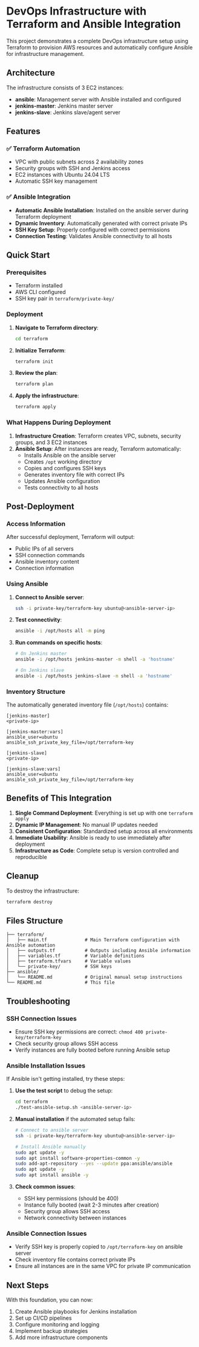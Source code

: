 # DevOps Infrastructure with Terraform and Ansible Integration

This project demonstrates a complete DevOps infrastructure setup using Terraform to provision AWS resources and automatically configure Ansible for infrastructure management.

## Architecture

The infrastructure consists of 3 EC2 instances:
- **ansible**: Management server with Ansible installed and configured
- **jenkins-master**: Jenkins master server
- **jenkins-slave**: Jenkins slave/agent server

## Features

### ✅ Terraform Automation
- VPC with public subnets across 2 availability zones
- Security groups with SSH and Jenkins access
- EC2 instances with Ubuntu 24.04 LTS
- Automatic SSH key management

### ✅ Ansible Integration
- **Automatic Ansible Installation**: Installed on the ansible server during Terraform deployment
- **Dynamic Inventory**: Automatically generated with correct private IPs
- **SSH Key Setup**: Properly configured with correct permissions
- **Connection Testing**: Validates Ansible connectivity to all hosts

## Quick Start

### Prerequisites
- Terraform installed
- AWS CLI configured
- SSH key pair in `terraform/private-key/`

### Deployment

1. **Navigate to Terraform directory**:
   ```bash
   cd terraform
   ```

2. **Initialize Terraform**:
   ```bash
   terraform init
   ```

3. **Review the plan**:
   ```bash
   terraform plan
   ```

4. **Apply the infrastructure**:
   ```bash
   terraform apply
   ```

### What Happens During Deployment

1. **Infrastructure Creation**: Terraform creates VPC, subnets, security groups, and 3 EC2 instances
2. **Ansible Setup**: After instances are ready, Terraform automatically:
   - Installs Ansible on the ansible server
   - Creates `/opt` working directory
   - Copies and configures SSH keys
   - Generates inventory file with correct IPs
   - Updates Ansible configuration
   - Tests connectivity to all hosts

## Post-Deployment

### Access Information
After successful deployment, Terraform will output:
- Public IPs of all servers
- SSH connection commands
- Ansible inventory content
- Connection information

### Using Ansible

1. **Connect to Ansible server**:
   ```bash
   ssh -i private-key/terraform-key ubuntu@<ansible-server-ip>
   ```

2. **Test connectivity**:
   ```bash
   ansible -i /opt/hosts all -m ping
   ```

3. **Run commands on specific hosts**:
   ```bash
   # On Jenkins master
   ansible -i /opt/hosts jenkins-master -m shell -a 'hostname'
   
   # On Jenkins slave
   ansible -i /opt/hosts jenkins-slave -m shell -a 'hostname'
   ```

### Inventory Structure
The automatically generated inventory file (`/opt/hosts`) contains:
```
[jenkins-master]
<private-ip>

[jenkins-master:vars]
ansible_user=ubuntu
ansible_ssh_private_key_file=/opt/terraform-key

[jenkins-slave]
<private-ip>

[jenkins-slave:vars]
ansible_user=ubuntu
ansible_ssh_private_key_file=/opt/terraform-key
```

## Benefits of This Integration

1. **Single Command Deployment**: Everything is set up with one `terraform apply`
2. **Dynamic IP Management**: No manual IP updates needed
3. **Consistent Configuration**: Standardized setup across all environments
4. **Immediate Usability**: Ansible is ready to use immediately after deployment
5. **Infrastructure as Code**: Complete setup is version controlled and reproducible

## Cleanup

To destroy the infrastructure:
```bash
terraform destroy
```

## Files Structure

```
├── terraform/
│   ├── main.tf              # Main Terraform configuration with Ansible automation
│   ├── outputs.tf           # Outputs including Ansible information
│   ├── variables.tf         # Variable definitions
│   ├── terraform.tfvars     # Variable values
│   └── private-key/         # SSH keys
├── ansible/
│   └── README.md            # Original manual setup instructions
└── README.md                # This file
```

## Troubleshooting

### SSH Connection Issues
- Ensure SSH key permissions are correct: `chmod 400 private-key/terraform-key`
- Check security group allows SSH access
- Verify instances are fully booted before running Ansible setup

### Ansible Installation Issues
If Ansible isn't getting installed, try these steps:

1. **Use the test script** to debug the setup:
   ```bash
   cd terraform
   ./test-ansible-setup.sh <ansible-server-ip>
   ```

2. **Manual installation** if the automated setup fails:
   ```bash
   # Connect to ansible server
   ssh -i private-key/terraform-key ubuntu@<ansible-server-ip>
   
   # Install Ansible manually
   sudo apt update -y
   sudo apt install software-properties-common -y
   sudo add-apt-repository --yes --update ppa:ansible/ansible
   sudo apt update -y
   sudo apt install ansible -y
   ```

3. **Check common issues**:
   - SSH key permissions (should be 400)
   - Instance fully booted (wait 2-3 minutes after creation)
   - Security group allows SSH access
   - Network connectivity between instances

### Ansible Connection Issues
- Verify SSH key is properly copied to `/opt/terraform-key` on ansible server
- Check inventory file contains correct private IPs
- Ensure all instances are in the same VPC for private IP communication

## Next Steps

With this foundation, you can now:
1. Create Ansible playbooks for Jenkins installation
2. Set up CI/CD pipelines
3. Configure monitoring and logging
4. Implement backup strategies
5. Add more infrastructure components
